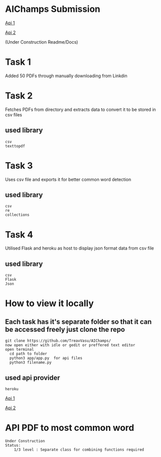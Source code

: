 # AIChamps Submission


[Api 1](https://aichamp.herokuapp.com/)

[Api 2](https://aichamp.herokuapp.com/w)


(Under Construction Readme/Docs)

# Task 1 
  Added 50 PDFs through manually downloading from Linkdin
  
# Task 2
  Fetches PDFs from directory and extracts data to convert it to be stored in csv files
  
  ## used library
    csv
    texttopdf
    
# Task 3
  Uses csv file and exports it for better common word detection
    
  ## used library
    csv
    re
    collections
    
# Task 4 
  Utilised Flask and heroku as host to display json format data from csv file
  
  ## used library
    csv
    Flask
    Json
    
    
    
# How to view it locally
  ## Each task has it's separate folder so that it can be accessed freely just clone the repo 
    git clone https://github.com/TreavVasu/AIChamps/
    now open either with idle or gedit or preffered text editor 
    open terminal 
      cd path to folder 
      python3 app/app.py  for api files
      python3 filename.py
    
  ## used api provider
    heroku
   [Api 1](https://aichamp.herokuapp.com/)
   
   [Api 2](https://aichamp.herokuapp.com/w)
   
   
   
# API PDF to most common word 
	Under Construction
	Status:
		1/3 level : Separate class for combining functions required 
		   
